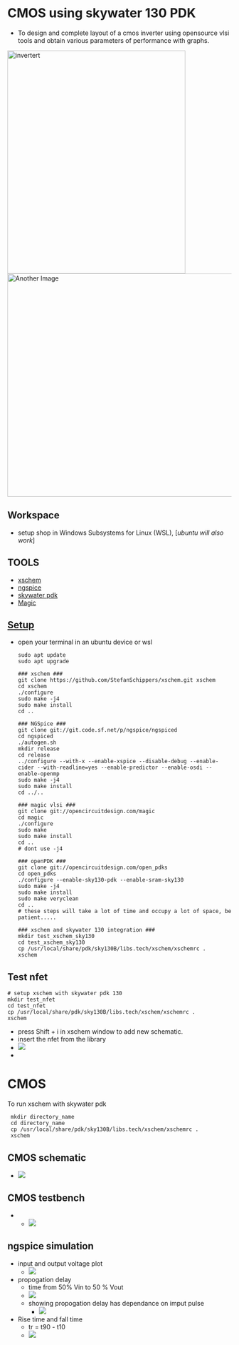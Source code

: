 # CMOS using skywater 130 PDK
* To design and complete layout of a cmos inverter using opensource vlsi tools and obtain various parameters of performance with graphs.
  
<img src="images\inverter.png" alt="invertert" width="400" height="500"/><img src="images\inverter_sch.png" alt="Another Image" width="800"  height="500"/>

## Workspace
* setup shop in Windows Subsystems for Linux (WSL), [*ubuntu will also work*]

## TOOLS
* [xschem](https://xschem.sourceforge.io/stefan/xschem_man/install_xschem.html)
* [ngspice](https://sourceforge.net/projects/ngspice/files/)
* [skywater pdk](https://github.com/google/skywater-pdk)
* [Magic](http://opencircuitdesign.com/magic/index.html)

## [Setup](http://opencircuitdesign.com/)
* open your terminal in an ubuntu device or wsl
  ```
  sudo apt update
  sudo apt upgrade

  ### xschem ###
  git clone https://github.com/StefanSchippers/xschem.git xschem
  cd xschem
  ./configure
  sudo make -j4
  sudo make install
  cd ..

  ### NGSpice ### 
  git clone git://git.code.sf.net/p/ngspice/ngspiced
  cd ngspiced
  ./autogen.sh
  mkdir release
  cd release
  ../configure --with-x --enable-xspice --disable-debug --enable-cider --with-readline=yes --enable-predictor --enable-osdi --enable-openmp
  sudo make -j4
  sudo make install
  cd ../..

  ### magic vlsi ###
  git clone git://opencircuitdesign.com/magic
  cd magic
  ./configure
  sudo make
  sudo make install
  cd ..
  # dont use -j4 

  ### openPDK ###
  git clone git://opencircuitdesign.com/open_pdks
  cd open_pdks
  ./configure --enable-sky130-pdk --enable-sram-sky130
  sudo make -j4
  sudo make install
  sudo make veryclean
  cd ..
  # these steps will take a lot of time and occupy a lot of space, be patient.....

  ### xschem and skywater 130 integration ###
  mkdir test_xschem_sky130
  cd test_xschem_sky130
  cp /usr/local/share/pdk/sky130B/libs.tech/xschem/xschemrc .
  xschem

  ```
## Test nfet 
```
# setup xschem with skywater pdk 130 
mkdir test_nfet
cd test_nfet
cp /usr/local/share/pdk/sky130B/libs.tech/xschem/xschemrc .
xschem
```
* press Shift + i in xschem window to add new schematic.
* insert the nfet from the library
* <img src="images\nfet_test.png"/>
* 
# CMOS 
To run xschem with skywater pdk 
````
 mkdir directory_name
 cd directory_name
 cp /usr/local/share/pdk/sky130B/libs.tech/xschem/xschemrc .
 xschem

````
## CMOS schematic 
  * <img src="images\inverter.png"/>

## CMOS testbench
*   * <img src="images\inverter_sch.png"/>


## ngspice simulation
* input and output voltage plot
  * <img src="images\vin_vout.png"/>
* propogation delay
  * time from 50% Vin to 50 % Vout
  * <img src="images\tpHL.png"/>
  * showing propogation delay has dependance on imput pulse
    * <img src="images\tpHL2.png"/>
* Rise time and fall time
  * tr = t90 - t10
  * <img src="images\tr.png"/>

